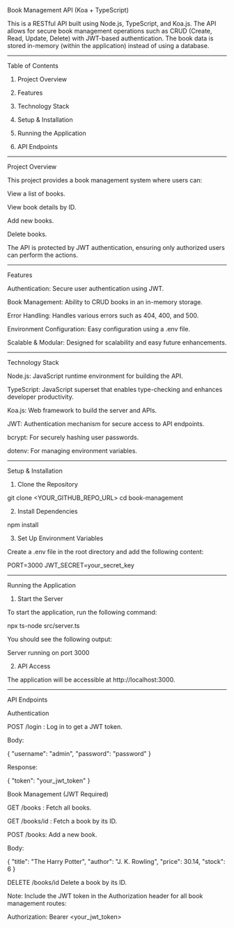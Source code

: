 Book Management API (Koa + TypeScript)
 
This is a RESTful API built using Node.js, TypeScript, and Koa.js. The API allows for secure book management operations such as CRUD (Create, Read, Update, Delete) with JWT-based authentication. The book data is stored in-memory (within the application) instead of using a database.
 
 
--------------------------------------------------------------------
 
Table of Contents
 
1. Project Overview
 
 
2. Features
 
 
3. Technology Stack
 
 
4. Setup & Installation
 
 
5. Running the Application
 
 
6. API Endpoints
 
 
---------------------------------------------------------------------------
 
Project Overview
 
This project provides a book management system where users can:
 
View a list of books.
 
View book details by ID.
 
Add new books.
 
Delete books.
 
 
The API is protected by JWT authentication, ensuring only authorized users can perform the actions.
 
 
-----------------------------------------------------------------------------------------------------
 
Features
 
Authentication: Secure user authentication using JWT.
 
Book Management: Ability to CRUD books in an in-memory storage.
 
Error Handling: Handles various errors such as 404, 400, and 500.
 
Environment Configuration: Easy configuration using a .env file.
 
Scalable & Modular: Designed for scalability and easy future enhancements.
 
 
 
-------------------------------------------------------------------------------
 
Technology Stack
 
Node.js: JavaScript runtime environment for building the API.
 
TypeScript: JavaScript superset that enables type-checking and enhances developer productivity.
 
Koa.js: Web framework to build the server and APIs.
 
JWT: Authentication mechanism for secure access to API endpoints.
 
bcrypt: For securely hashing user passwords.
 
dotenv: For managing environment variables.
 
 
 
----------------------------------------------------------------------------------------------------
 
Setup & Installation
 
1. Clone the Repository
 
git clone <YOUR_GITHUB_REPO_URL>
cd book-management
 
2. Install Dependencies
 
npm install
 
3. Set Up Environment Variables
 
Create a .env file in the root directory and add the following content:
 
PORT=3000
JWT_SECRET=your_secret_key
 
 
----------------------------------------------------------------------------------------
 
Running the Application
 
1. Start the Server
 
To start the application, run the following command:
 
npx ts-node src/server.ts
 
You should see the following output:
 
Server running on port 3000
 
2. API Access
 
The application will be accessible at http://localhost:3000.
 
 
-------------------------------------------------------------
 
API Endpoints
 
Authentication
 
POST /login : Log in to get a JWT token.
 
Body:
 
{
  "username": "admin",
  "password": "password"
}
 
Response:
 
{
  "token": "your_jwt_token"
}
 
 
Book Management (JWT Required)
 
GET /books : Fetch all books.
 
GET /books/id : Fetch a book by its ID.
 
POST /books: Add a new book.
 
Body:
 
{
  "title": "The Harry Potter",
  "author": "J. K. Rowling",
  "price": 30.14,
  "stock": 6
}
 
DELETE /books/id Delete a book by its ID.
 
 
Note: Include the JWT token in the Authorization header for all book management routes:
 
Authorization: Bearer <your_jwt_token>
 